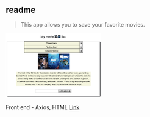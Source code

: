 ## readme

> This app allows you to save your favorite movies.

<img src='./history/v0.0.0.2.png' width='250'>

Front end - Axios, HTML
[Link](https://adnjoo.github.io/movie-app-frontend/)
